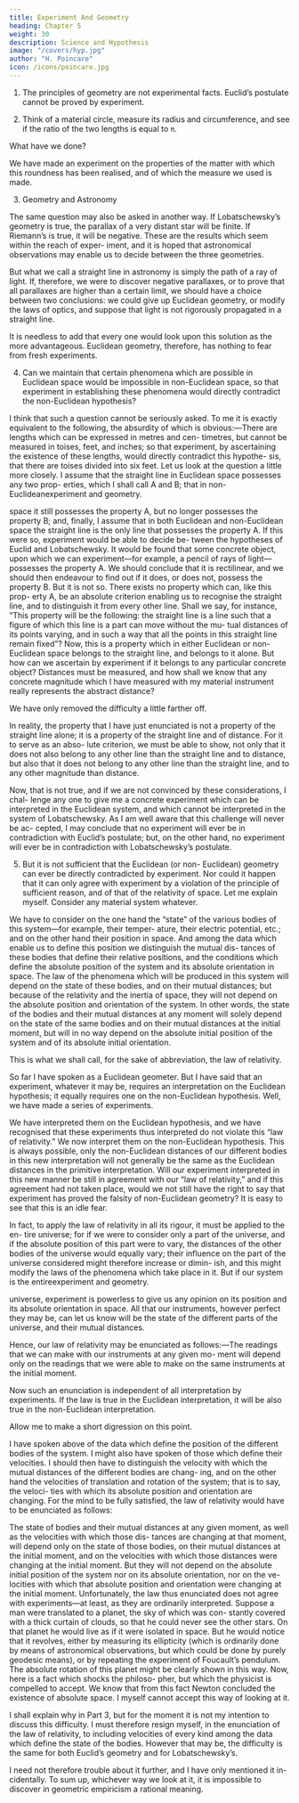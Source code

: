 ```yaml
---
title: Experiment And Geometry
heading: Chapter 5
weight: 30
description: Science and Hypothesis
image: "/covers/hyp.jpg"
author: "H. Poincare"
icon: /icons/poincare.jpg
---
```



1. The principles of geometry are not experimental facts. Euclid’s postulate cannot be proved by experiment. 
<!-- However convincing the reasons already given may appear to me, I feel
I must dwell upon them, because there is a profoundly
false conception deeply rooted in many minds. -->

2. Think of a material circle, measure its radius and circumference, and see if the ratio of the two lengths is equal to `π`. 

What have we done? 

We have made an experiment on the properties of the matter with which this
roundness has been realised, and of which the measure
we used is made.

3. Geometry and Astronomy

The same question may also be asked in another way. If Lobatschewsky’s
geometry is true, the parallax of a very distant star will
be finite. If Riemann’s is true, it will be negative. These
are the results which seem within the reach of exper-
iment, and it is hoped that astronomical observations
may enable us to decide between the three geometries.

But what we call a straight line in astronomy is simply the path of a ray of light. If, therefore, we were to discover negative parallaxes, or to prove that all parallaxes
are higher than a certain limit, we should have a choice between two conclusions: we could give up Euclidean geometry, or modify the laws of optics, and suppose that
light is not rigorously propagated in a straight line. 

It is needless to add that every one would look upon this
solution as the more advantageous. Euclidean geometry,
therefore, has nothing to fear from fresh experiments.

4. Can we maintain that certain phenomena which are possible in Euclidean space would be impossible in non-Euclidean space, so that experiment in establishing these phenomena would directly contradict the non-Euclidean hypothesis? 

I think that such a question cannot be seriously asked. To me it is exactly equivalent to
the following, the absurdity of which is obvious:—There
are lengths which can be expressed in metres and cen-
timetres, but cannot be measured in toises, feet, and
inches; so that experiment, by ascertaining the existence
of these lengths, would directly contradict this hypothe-
sis, that there are toises divided into six feet. Let us look
at the question a little more closely. I assume that the
straight line in Euclidean space possesses any two prop-
erties, which I shall call A and B; that in non-Euclideanexperiment and geometry.

space it still possesses the property A, but no longer
possesses the property B; and, finally, I assume that
in both Euclidean and non-Euclidean space the straight
line is the only line that possesses the property A. If
this were so, experiment would be able to decide be-
tween the hypotheses of Euclid and Lobatschewsky. It
would be found that some concrete object, upon which we
can experiment—for example, a pencil of rays of light—
possesses the property A. We should conclude that it is
rectilinear, and we should then endeavour to find out if
it does, or does not, possess the property B. But it is not
so. There exists no property which can, like this prop-
erty A, be an absolute criterion enabling us to recognise
the straight line, and to distinguish it from every other
line. Shall we say, for instance, “This property will be
the following: the straight line is a line such that a figure
of which this line is a part can move without the mu-
tual distances of its points varying, and in such a way
that all the points in this straight line remain fixed”?
Now, this is a property which in either Euclidean or non-
Euclidean space belongs to the straight line, and belongs
to it alone. But how can we ascertain by experiment if
it belongs to any particular concrete object? Distances
must be measured, and how shall we know that any concrete magnitude which I have measured with my material
instrument really represents the abstract distance? 

We have only removed the difficulty a little farther off. 

In reality, the property that I have just enunciated is not a
property of the straight line alone; it is a property of the
straight line and of distance. For it to serve as an abso-
lute criterion, we must be able to show, not only that it
does not also belong to any other line than the straight
line and to distance, but also that it does not belong to
any other line than the straight line, and to any other
magnitude than distance. 

Now, that is not true, and if we are not convinced by these considerations, I chal-
lenge any one to give me a concrete experiment which
can be interpreted in the Euclidean system, and which
cannot be interpreted in the system of Lobatschewsky.
As I am well aware that this challenge will never be ac-
cepted, I may conclude that no experiment will ever be in
contradiction with Euclid’s postulate; but, on the other
hand, no experiment will ever be in contradiction with
Lobatschewsky’s postulate.

5. But it is not sufficient that the Euclidean (or non-
Euclidean) geometry can ever be directly contradicted by
experiment. Nor could it happen that it can only agree
with experiment by a violation of the principle of sufficient reason, and of that of the relativity of space. Let me
explain myself. Consider any material system whatever.

We have to consider on the one hand the “state” of the
various bodies of this system—for example, their temper-
ature, their electric potential, etc.; and on the other hand
their position in space. And among the data which enable
us to define this position we distinguish the mutual dis-
tances of these bodies that define their relative positions,
and the conditions which define the absolute position of
the system and its absolute orientation in space. The law
of the phenomena which will be produced in this system
will depend on the state of these bodies, and on their
mutual distances; but because of the relativity and the
inertia of space, they will not depend on the absolute position and orientation of the system. In other words, the
state of the bodies and their mutual distances at any moment will solely depend on the state of the same bodies
and on their mutual distances at the initial moment, but will in no way depend on the absolute initial position of
the system and of its absolute initial orientation. 

This is what we shall call, for the sake of abbreviation, the law
of relativity.

So far I have spoken as a Euclidean geometer. But I have said that an experiment, whatever it may be, requires an interpretation on the Euclidean hypothesis; it equally requires one on the non-Euclidean hypothesis.
Well, we have made a series of experiments. 

We have interpreted them on the Euclidean hypothesis, and we have recognised that these experiments thus interpreted
do not violate this “law of relativity.” We now interpret them on the non-Euclidean hypothesis. This is always
possible, only the non-Euclidean distances of our different bodies in this new interpretation will not generally
be the same as the Euclidean distances in the primitive interpretation. Will our experiment interpreted in this
new manner be still in agreement with our “law of relativity,” and if this agreement had not taken place, would
we not still have the right to say that experiment has proved the falsity of non-Euclidean geometry? It is easy
to see that this is an idle fear. 

In fact, to apply the law of relativity in all its rigour, it must be applied to the en-
tire universe; for if we were to consider only a part of the
universe, and if the absolute position of this part were
to vary, the distances of the other bodies of the universe
would equally vary; their influence on the part of the
universe considered might therefore increase or dimin-
ish, and this might modify the laws of the phenomena
which take place in it. But if our system is the entireexperiment and geometry.

universe, experiment is powerless to give us any opinion
on its position and its absolute orientation in space. All
that our instruments, however perfect they may be, can
let us know will be the state of the different parts of the
universe, and their mutual distances. 

Hence, our law of relativity may be enunciated as follows:—The readings
that we can make with our instruments at any given mo-
ment will depend only on the readings that we were able
to make on the same instruments at the initial moment.

Now such an enunciation is independent of all interpretation by experiments. If the law is true in the Euclidean
interpretation, it will be also true in the non-Euclidean interpretation. 

Allow me to make a short digression on this point. 

I have spoken above of the data which define the position of the different bodies of the system. I might
also have spoken of those which define their velocities. I
should then have to distinguish the velocity with which
the mutual distances of the different bodies are chang-
ing, and on the other hand the velocities of translation
and rotation of the system; that is to say, the veloci-
ties with which its absolute position and orientation are
changing. For the mind to be fully satisfied, the law of
relativity would have to be enunciated as follows:

The state of bodies and their mutual distances at any given moment, as well as the velocities with which those dis-
tances are changing at that moment, will depend only on the state of those bodies, on their mutual distances
at the initial moment, and on the velocities with which
those distances were changing at the initial moment. But
they will not depend on the absolute initial position of
the system nor on its absolute orientation, nor on the ve-
locities with which that absolute position and orientation
were changing at the initial moment. Unfortunately, the
law thus enunciated does not agree with experiments—at
least, as they are ordinarily interpreted. Suppose a man
were translated to a planet, the sky of which was con-
stantly covered with a thick curtain of clouds, so that he
could never see the other stars. On that planet he would
live as if it were isolated in space. But he would notice
that it revolves, either by measuring its ellipticity (which
is ordinarily done by means of astronomical observations,
but which could be done by purely geodesic means), or by
repeating the experiment of Foucault’s pendulum. The
absolute rotation of this planet might be clearly shown
in this way. Now, here is a fact which shocks the philoso-
pher, but which the physicist is compelled to accept. We
know that from this fact Newton concluded the existence
of absolute space. I myself cannot accept this way of looking at it. 

I shall explain why in Part 3, but for the
moment it is not my intention to discuss this difficulty. I
must therefore resign myself, in the enunciation of the law
of relativity, to including velocities of every kind among
the data which define the state of the bodies. However
that may be, the difficulty is the same for both Euclid’s
geometry and for Lobatschewsky’s. 

I need not therefore trouble about it further, and I have only mentioned it in-
cidentally. To sum up, whichever way we look at it, it is
impossible to discover in geometric empiricism a rational
meaning.

